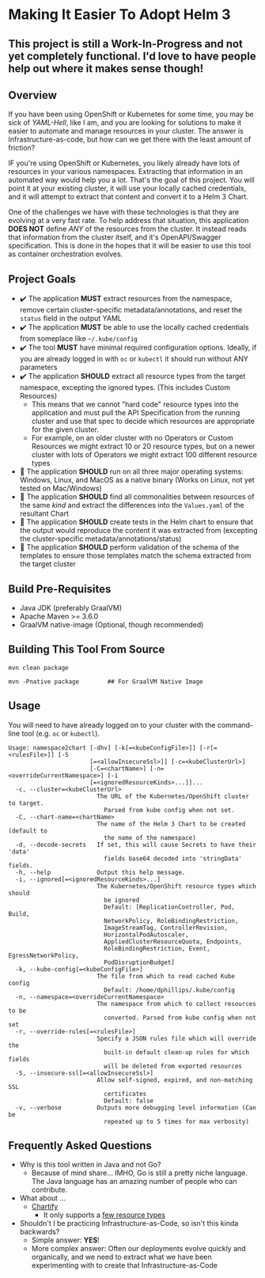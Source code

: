 # Making It Easier To Adopt Helm 3

## This project is still a Work-In-Progress and not yet completely functional. I'd love to have people help out where it makes sense though!

## Overview
If you have been using OpenShift or Kubernetes for some time, you may be sick of *YAML-Hell*, like I am, and you are looking for solutions to make it easier to automate and manage resources in your cluster. The answer is Infrastructure-as-code, but how can we get there with the least amount of friction? 

IF you're using OpenShift or Kubernetes, you likely already have lots of resources in your various namespaces. Extracting that information in an automated way would help you a lot. That's the goal of this project. You will point it at your existing cluster, it will use your locally cached credentials, and it will attempt to extract that content and convert it to a Helm 3 Chart.

One of the challenges we have with these technologies is that they are evolving at a very fast rate. To help address that situation, this application **DOES NOT** define *ANY* of the resources from the cluster. It instead reads that information from the cluster itself, and it's OpenAPI/Swagger specification. This is done in the hopes that it will be easier to use this tool as container orchestration evolves.


## Project Goals

* :heavy_check_mark: The application **MUST** extract resources from the namespace, remove certain cluster-specific metadata/annotations, and reset the `status` field in the output YAML
* :heavy_check_mark: The application **MUST** be able to use the locally cached credentials from someplace like `~/.kube/config`
* :heavy_check_mark: The tool **MUST** have minimal required configuration options. Ideally, if you are already logged in with `oc` or `kubectl` it should run without ANY parameters
* :heavy_check_mark: The application **SHOULD** extract all resource types from the target namespace, excepting the ignored types. (This includes Custom Resources)
  * This means that we cannot "hard code" resource types into the application and must pull the API Specification from the running cluster and use that spec to decide which resources are appropriate for the given cluster.
  * For example, on an older cluster with no Operators or Custom Resources we might extract 10 or 20 resource types, but on a newer cluster with lots of Operators we might extract 100 different resource types
* :black_square_button: The application **SHOULD** run on all three major operating systems: Windows, Linux, and MacOS as a native binary (Works on Linux, not yet tested on Mac/Windows)
* :black_square_button: The application **SHOULD** find all commonalities between resources of the same *kind* and extract the differences into the `Values.yaml` of the resultant Chart
* :black_square_button: The application **SHOULD** create tests in the Helm chart to ensure that the output would reproduce the content it was extracted from (excepting the cluster-specific metadata/annotations/status)
* :black_square_button: The application **SHOULD** perform validation of the schema of the templates to ensure those templates match the schema extracted from the target cluster

## Build Pre-Requisites
* Java JDK (preferably GraalVM)
* Apache Maven >= 3.6.0
* GraalVM native-image (Optional, though recommended)

## Building This Tool From Source

```
mvn clean package

mvn -Pnative package        ## For GraalVM Native Image
```

## Usage

You will need to have already logged on to your cluster with the command-line tool (e.g. `oc` or `kubectl`).

```
Usage: namespace2chart [-dhv] [-k[=<kubeConfigFile>]] [-r[=<rulesFile>]] [-S
                       [=<allowInsecureSsl>]] [-c=<kubeClusterUrl>]
                       [-C=<chartName>] [-n=<overrideCurrentNamespace>] [-i
                       [=<ignoredResourceKinds>...]]...
  -c, --cluster=<kubeClusterUrl>
                         The URL of the Kubernetes/OpenShift cluster to target.
                           Parsed from kube config when not set.
  -C, --chart-name=<chartName>
                         The name of the Helm 3 Chart to be created (default to
                           the name of the namespace)
  -d, --decode-secrets   If set, this will cause Secrets to have their 'data'
                           fields base64 decoded into 'stringData' fields.
  -h, --help             Output this help message.
  -i, --ignored[=<ignoredResourceKinds>...]
                         The Kubernetes/OpenShift resource types which should
                           be ignored
                           Default: [ReplicationController, Pod, Build,
                           NetworkPolicy, RoleBindingRestriction,
                           ImageStreamTag, ControllerRevision,
                           HorizontalPodAutoscaler,
                           AppliedClusterResourceQuota, Endpoints,
                           RoleBindingRestriction, Event, EgressNetworkPolicy,
                           PodDisruptionBudget]
  -k, --kube-config[=<kubeConfigFile>]
                         The file from which to read cached Kube config
                           Default: /home/dphillips/.kube/config
  -n, --namespace=<overrideCurrentNamespace>
                         The namespace from which to collect resources to be
                           converted. Parsed from kube config when not set
  -r, --override-rules[=<rulesFile>]
                         Specify a JSON rules file which will override the
                           built-in default clean-up rules for which fields
                           will be deleted from exported resources
  -S, --insecure-ssl[=<allowInsecureSsl>]
                         Allow self-signed, expired, and non-matching SSL
                           certificates
                           Default: false
  -v, --verbose          Outputs more debugging level information (Can be
                           repeated up to 5 times for max verbosity)
```

## Frequently Asked Questions

* Why is this tool written in Java and not Go?
  * Because of mind share... IMHO, Go is still a pretty niche language. The Java language has an amazing number of people who can contribute.
* What about ... 
  * [Chartify](https://github.com/kubepack/chartify)
    * It only supports a [few resource types](https://github.com/kubepack/chartify/blob/master/pkg/kube_objects.go#L20)
* Shouldn't I be practicing Infrastructure-as-Code, so isn't this kinda backwards?
  * Simple answer: **YES**! 
  * More complex answer: Often our deployments evolve quickly and organically, and we need to extract what we have been experimenting with to create that Infrastructure-as-Code